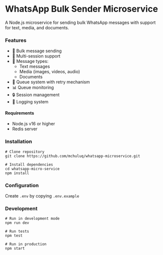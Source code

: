 # WhatsApp Bulk Sender Microservice
A Node.js microservice for sending bulk WhatsApp messages with support for text, media, and documents.

### Features
- 🚀 Bulk message sending
- 📱 Multi-session support
- 📨 Message types:
    -    Text messages
    -    Media (images, videos, audio)
    - Documents
- 🔄 Queue system with retry mechanism
- 📊 Queue monitoring
- 🔒 Session management
- 📝 Logging system

#### Requirements
- Node.js v16 or higher
- Redis server

### Installation

```
# Clone repository
git clone https://github.com/mchuluq/whatsapp-microservice.git

# Install dependencies
cd whatsapp-micro-service
npm install
```


### Configuration
Create `.env` by copying `.env.example`


### Development

```
# Run in development mode
npm run dev

# Run tests
npm test

# Run in production
npm start
```